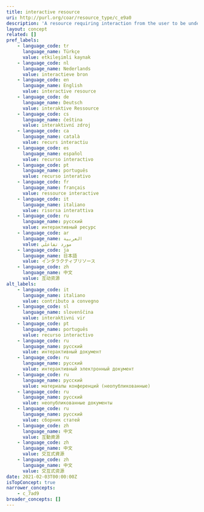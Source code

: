 ```yaml
---
title: interactive resource
uri: http://purl.org/coar/resource_type/c_e9a0
description: 'A resource requiring interaction from the user to be understood, executed, or experienced. Examples include forms on Web pages, applets, multimedia learning objects, chat services, or virtual reality environments. [Source: http://dublincore.org/documents/2010/10/11/dcmi-type-vocabulary/  ]'
layout: concept
related: []
pref_labels:
    - language_code: tr
      language_name: Türkçe
      value: etkileşimli kaynak
    - language_code: nl
      language_name: Nederlands
      value: interactieve bron
    - language_code: en
      language_name: English
      value: interactive resource
    - language_code: de
      language_name: Deutsch
      value: interaktive Ressource
    - language_code: cs
      language_name: čeština
      value: interaktivní zdroj
    - language_code: ca
      language_name: català
      value: recurs interactiu
    - language_code: es
      language_name: español
      value: recurso interactivo
    - language_code: pt
      language_name: português
      value: recurso interativo
    - language_code: fr
      language_name: français
      value: ressource interactive
    - language_code: it
      language_name: italiano
      value: risorsa interattiva
    - language_code: ru
      language_name: русский
      value: интерактивный ресурс
    - language_code: ar
      language_name: العربية
      value: مورد تفاعلي
    - language_code: ja
      language_name: 日本語
      value: インタラクティブリソース
    - language_code: zh
      language_name: 中文
      value: 互动资源
alt_labels:
    - language_code: it
      language_name: italiano
      value: contributo a convegno
    - language_code: sl
      language_name: slovenščina
      value: interaktivni vir
    - language_code: pt
      language_name: português
      value: recurso interactivo
    - language_code: ru
      language_name: русский
      value: интерактивный документ
    - language_code: ru
      language_name: русский
      value: интерактивный электронный документ
    - language_code: ru
      language_name: русский
      value: материалы конференций (неопубликованные)
    - language_code: ru
      language_name: русский
      value: неопубликованные документы
    - language_code: ru
      language_name: русский
      value: сборник статей
    - language_code: zh
      language_name: 中文
      value: 互動資源
    - language_code: zh
      language_name: 中文
      value: 交互式資源
    - language_code: zh
      language_name: 中文
      value: 交互式资源
date: 2021-02-03T00:00:00Z
isTopConcept: true
narrower_concepts:
    - c_7ad9
broader_concepts: []
---
```


